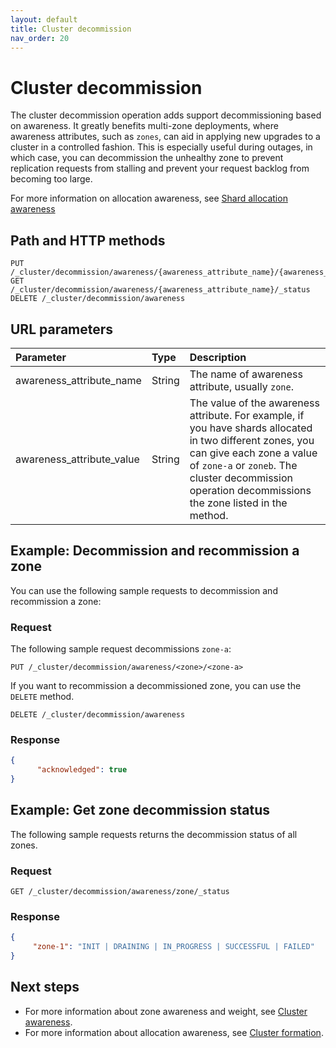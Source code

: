 ```yaml
---
layout: default
title: Cluster decommission 
nav_order: 20
---
```


# Cluster decommission

The cluster decommission operation adds support decommissioning based on awareness. It greatly benefits multi-zone deployments, where awareness attributes, such as `zones`, can aid in applying new upgrades to a cluster in a controlled fashion. This is especially useful during outages, in which case, you can decommission the unhealthy zone to prevent replication requests from stalling and prevent your request backlog from becoming too large.

For more information on allocation awareness, see [Shard allocation awareness]({{site.url}}{{site.baseurl}}//opensearch/cluster/#shard-allocation-awareness)


## Path and HTTP methods

```
PUT  /_cluster/decommission/awareness/{awareness_attribute_name}/{awareness_attribute_value}
GET  /_cluster/decommission/awareness/{awareness_attribute_name}/_status
DELETE /_cluster/decommission/awareness
```

## URL parameters

Parameter | Type | Description
:--- | :--- | :---
awareness_attribute_name | String | The name of awareness attribute, usually `zone`.
awareness_attribute_value | String | The value of the awareness attribute. For example, if you have shards allocated in two different zones, you can give each zone a value of `zone-a` or `zoneb`. The cluster decommission operation decommissions the zone listed in the method.


## Example: Decommission and recommission a zone

You can use the following sample requests to decommission and recommission a zone:

### Request

The following sample request decommissions `zone-a`:

```
PUT /_cluster/decommission/awareness/<zone>/<zone-a>
```

If you want to recommission a decommissioned zone, you can use the `DELETE` method.

```
DELETE /_cluster/decommission/awareness
```

### Response


```json
{
      "acknowledged": true
}
```

## Example: Get zone decommission status

The following sample requests returns the decommission status of all zones.

### Request

```
GET /_cluster/decommission/awareness/zone/_status
```


### Response

```json
{
     "zone-1": "INIT | DRAINING | IN_PROGRESS | SUCCESSFUL | FAILED"
}
```


## Next steps

- For more information about zone awareness and weight, see [Cluster awareness]({{site.url}}{{site.baseurl}}/api-reference/cluster-awareness/).
- For more information about allocation awareness, see [Cluster formation]({{site.url}}{{site.baseurl}}/opensearch/cluster/#advanced-step-6-configure-shard-allocation-awareness-or-forced-awareness).
